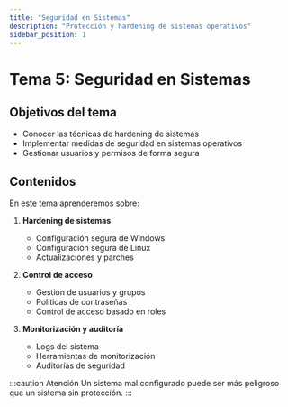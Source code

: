 ```yaml
---
title: "Seguridad en Sistemas"
description: "Protección y hardening de sistemas operativos"
sidebar_position: 1
---
```


# Tema 5: Seguridad en Sistemas

## Objetivos del tema

- Conocer las técnicas de hardening de sistemas
- Implementar medidas de seguridad en sistemas operativos
- Gestionar usuarios y permisos de forma segura

## Contenidos

En este tema aprenderemos sobre:

1. **Hardening de sistemas**
   - Configuración segura de Windows
   - Configuración segura de Linux
   - Actualizaciones y parches

2. **Control de acceso**
   - Gestión de usuarios y grupos
   - Políticas de contraseñas
   - Control de acceso basado en roles

3. **Monitorización y auditoría**
   - Logs del sistema
   - Herramientas de monitorización
   - Auditorías de seguridad

:::caution Atención
Un sistema mal configurado puede ser más peligroso que un sistema sin protección.
:::

